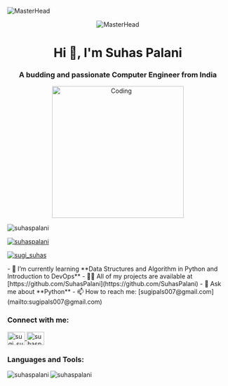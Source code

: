 <!-- Header -->
![MasterHead](https://media1.giphy.com/media/v1.Y2lkPTc5MGI3NjExZWNkNzIxNGEzNWMyOGVhYjE4MGNjYTJmM2Q5YWJjMDlkZDBiY2EwZiZjdD1n/RbDKaczqWovIugyJmW/giphy.gif)

<!-- Header -->
<div align="center">
  <img src="https://media1.giphy.com/media/v1.Y2lkPTc5MGI3NjExZWNkNzIxNGEzNWMyOGVhYjE4MGNjYTJmM2Q5YWJjMDlkZDBiY2EwZiZjdD1n/RbDKaczqWovIugyJmW/giphy.gif" alt="MasterHead">
</div>

<!-- Introduction -->
<h1 align="center">Hi 👋, I'm Suhas Palani</h1>
<h3 align="center">A budding and passionate Computer Engineer from India</h3>

<!-- Coding GIF -->
<div align="center">
  <img alt="Coding" width="300" src="https://media4.giphy.com/media/HscDLzkO8EOTmgkhQP/200w.webp?cid=ecf05e47dg25n6tzqjmzrmptzwl5ekrsiabjf8odkf4gdbaj&rid=200w.webp&ct=g">
</div>

<!-- Profile Views -->
<p align="left">
  <img src="https://komarev.com/ghpvc/?username=suhaspalani&label=Profile%20views&color=0e75b6&style=flat" alt="suhaspalani" />
</p>

<!-- GitHub Trophies -->
<p align="left">
  <a href="https://github.com/ryo-ma/github-profile-trophy">
    <img src="https://github-profile-trophy.vercel.app/?username=suhaspalani" alt="suhaspalani" />
  </a>
</p>

<!-- Twitter Badge -->
<p align="left">
  <a href="https://twitter.com/sugi_suhas" target="blank">
    <img src="https://img.shields.io/twitter/follow/sugi_suhas?logo=twitter&style=for-the-badge" alt="sugi_suhas" />
  </a>
</p>
<!-- Learning and Projects -->
- 🌱 I’m currently learning **Data Structures and Algorithm in Python and Introduction to DevOps**
- 👨‍💻 All of my projects are available at [https://github.com/SuhasPalani](https://github.com/SuhasPalani)
- 💬 Ask me about **Python**
- 📫 How to reach me: [sugipals007@gmail.com](mailto:sugipals007@gmail.com)

<!-- Connect with me -->
<h3 align="left">Connect with me:</h3>
<p align="left">
  <a href="https://twitter.com/sugi_suhas" target="blank">
    <img align="center" src="https://raw.githubusercontent.com/rahuldkjain/github-profile-readme-generator/master/src/images/icons/Social/twitter.svg" alt="sugi_suhas" height="30" width="40" />
  </a>
  <a href="https://linkedin.com/in/suhaspalani" target="blank">
    <img align="center" src="https://raw.githubusercontent.com/rahuldkjain/github-profile-readme-generator/master/src/images/icons/Social/linked-in-alt.svg" alt="suhaspalani" height="30" width="40" />
  </a>
  <!-- Add other social media links -->
</p>

<!-- Languages and Tools -->
<h3 align="left">Languages and Tools:</h3>
<p align="left">
  <!-- Add icons for languages and tools -->
</p>

<!-- GitHub Stats -->
<p>
  <img align="left" src="https://github-readme-stats.vercel.app/api/top-langs?username=suhaspalani&show_icons=true&locale=en&layout=compact" alt="suhaspalani" />
</p>

<!-- GitHub Streak Stats -->
<p align="left">
  <img src="https://github-readme-streak-stats.herokuapp.com/?user=SuhasPalani&theme=dark" alt="suhaspalani" />
</p>
